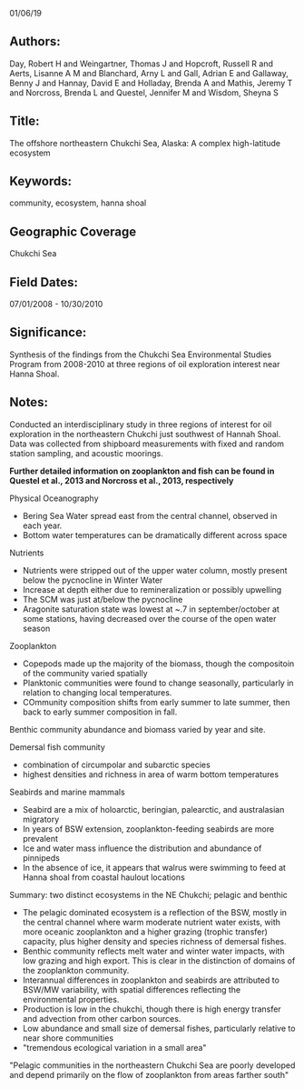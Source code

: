 01/06/19
## Authors:
Day, Robert H and Weingartner, Thomas J and Hopcroft, Russell R and Aerts, Lisanne A M and Blanchard, Arny L and Gall, Adrian E and Gallaway, Benny J and Hannay, David E and Holladay, Brenda A and Mathis, Jeremy T and Norcross, Brenda L and Questel, Jennifer M and Wisdom, Sheyna S
## Title:
The offshore northeastern Chukchi Sea, Alaska: A complex high-latitude ecosystem
## Keywords:
community, ecosystem, hanna shoal
## Geographic Coverage
Chukchi Sea
## Field Dates:
07/01/2008 - 10/30/2010
## Significance:
Synthesis of the findings from the Chukchi Sea Environmental Studies Program from 2008-2010 at three regions of oil exploration interest near Hanna Shoal.

## Notes:
Conducted an interdisciplinary study in three regions of interest for oil exploration in the northeastern Chukchi just southwest of Hannah Shoal.  Data was collected from shipboard measurements with fixed and random station sampling, and acoustic moorings.

**Further detailed information on zooplankton and fish can be found in Questel et al., 2013 and Norcross et al., 2013, respectively**

Physical Oceanography
- Bering Sea Water spread east from the central channel, observed in each year.
- Bottom water temperatures can be dramatically different across space

Nutrients
- Nutrients were stripped out of the upper water column, mostly present below the pycnocline in Winter Water
- Increase at depth either due to remineralization or possibly upwelling
- The SCM was just at/below the pycnocline
- Aragonite saturation state was lowest at ~.7 in september/october at some stations, having decreased over the course of the open water season

Zooplankton
- Copepods made up the majority of the biomass, though the compositoin of the community varied spatially
- Planktonic communities were found to change seasonally, particularly in relation to changing local temperatures.
- COmmunity composition shifts from early summer to late summer, then back to early summer composition in fall.

Benthic community abundance and biomass varied by year and site.

Demersal fish community
- combination of circumpolar and subarctic species
- highest densities and richness in area of warm bottom temperatures

Seabirds and marine mammals
- Seabird are a mix of holoarctic, beringian, palearctic, and australasian migratory
- In years of BSW extension, zooplankton-feeding seabirds are more prevalent
- Ice and water mass influence the distribution and abundance of pinnipeds
- In the absence of ice, it appears that walrus were swimming to feed at Hanna shoal from coastal haulout locations

Summary: two distinct ecosystems in the NE Chukchi; pelagic and benthic
- The pelagic dominated ecosystem is a reflection of the BSW, mostly in the central channel where warm moderate nutrient water exists, with more oceanic zooplankton and a higher grazing (trophic transfer) capacity, plus higher density and species richness of demersal fishes.
- Benthic community reflects melt water and winter water impacts, with low grazing and high export.  This is clear in the distinction of domains of the zooplankton community.
- Interannual differences in zooplankton and seabirds are attributed to BSW/MW variability, with spatial differences reflecting the environmental properties.
- Production is low in the chukchi, though there is high energy transfer and advection from other carbon sources.  
- Low abundance and small size of demersal fishes, particularly relative to near shore communities
- "tremendous ecological variation in a small area"

"Pelagic communities in the northeastern Chukchi Sea are poorly developed and depend primarily on the flow of zooplankton from areas farther south"
